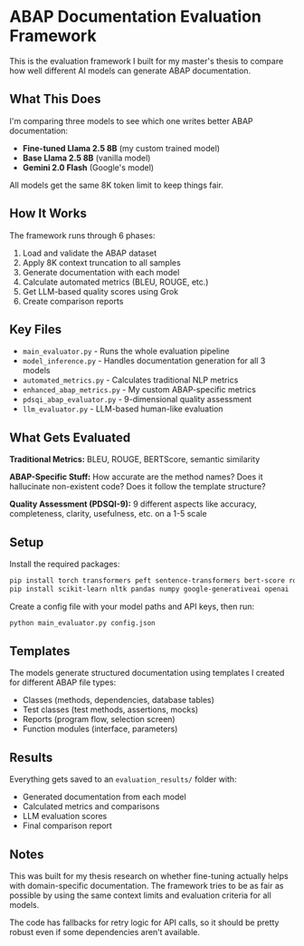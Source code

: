 # ABAP Documentation Evaluation Framework

This is the evaluation framework I built for my master's thesis to compare how well different AI models can generate ABAP documentation.

## What This Does

I'm comparing three models to see which one writes better ABAP documentation:
- **Fine-tuned Llama 2.5 8B** (my custom trained model)
- **Base Llama 2.5 8B** (vanilla model)
- **Gemini 2.0 Flash** (Google's model)

All models get the same 8K token limit to keep things fair.

## How It Works

The framework runs through 6 phases:
1. Load and validate the ABAP dataset
2. Apply 8K context truncation to all samples
3. Generate documentation with each model
4. Calculate automated metrics (BLEU, ROUGE, etc.)
5. Get LLM-based quality scores using Grok
6. Create comparison reports

## Key Files

- `main_evaluator.py` - Runs the whole evaluation pipeline
- `model_inference.py` - Handles documentation generation for all 3 models
- `automated_metrics.py` - Calculates traditional NLP metrics
- `enhanced_abap_metrics.py` - My custom ABAP-specific metrics
- `pdsqi_abap_evaluator.py` - 9-dimensional quality assessment
- `llm_evaluator.py` - LLM-based human-like evaluation

## What Gets Evaluated

**Traditional Metrics:** BLEU, ROUGE, BERTScore, semantic similarity

**ABAP-Specific Stuff:** How accurate are the method names? Does it hallucinate non-existent code? Does it follow the template structure?

**Quality Assessment (PDSQI-9):** 9 different aspects like accuracy, completeness, clarity, usefulness, etc. on a 1-5 scale

## Setup

Install the required packages:
```bash
pip install torch transformers peft sentence-transformers bert-score rouge-score
pip install scikit-learn nltk pandas numpy google-generativeai openai
```

Create a config file with your model paths and API keys, then run:
```bash
python main_evaluator.py config.json
```

## Templates

The models generate structured documentation using templates I created for different ABAP file types:
- Classes (methods, dependencies, database tables)
- Test classes (test methods, assertions, mocks)
- Reports (program flow, selection screen)
- Function modules (interface, parameters)

## Results

Everything gets saved to an `evaluation_results/` folder with:
- Generated documentation from each model
- Calculated metrics and comparisons
- LLM evaluation scores
- Final comparison report

## Notes

This was built for my thesis research on whether fine-tuning actually helps with domain-specific documentation. The framework tries to be as fair as possible by using the same context limits and evaluation criteria for all models.

The code has fallbacks for retry logic for API calls, so it should be pretty robust even if some dependencies aren't available.
